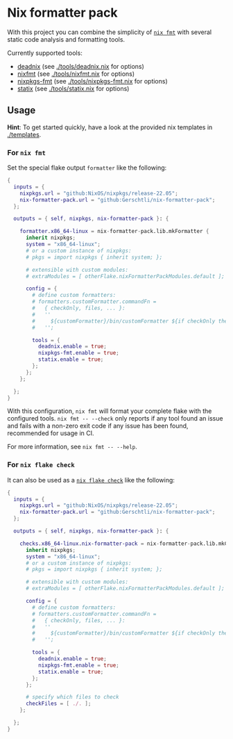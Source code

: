 # Nix formatter pack

With this project you can combine the simplicity of [`nix fmt`][nix-fmt-manual] with several static code analysis and
formatting tools.

Currently supported tools:

- [deadnix][deadnix] (see [./tools/deadnix.nix](./tools/deadnix.nix) for options)
- [nixfmt][nixfmt] (see [./tools/nixfmt.nix](./tools/nixfmt.nix) for options)
- [nixpkgs-fmt][nixpkgs-fmt] (see [./tools/nixpkgs-fmt.nix](./tools/nixpkgs-fmt.nix) for options)
- [statix][statix] (see [./tools/statix.nix](./tools/statix.nix) for options)

## Usage

**Hint**: To get started quickly, have a look at the provided nix templates in [./templates](./templates).

### For `nix fmt`

Set the special flake output `formatter` like the following:

```nix
{
  inputs = {
    nixpkgs.url = "github:NixOS/nixpkgs/release-22.05";
    nix-formatter-pack.url = "github:Gerschtli/nix-formatter-pack";
  };

  outputs = { self, nixpkgs, nix-formatter-pack }: {

    formatter.x86_64-linux = nix-formatter-pack.lib.mkFormatter {
      inherit nixpkgs;
      system = "x86_64-linux";
      # or a custom instance of nixpkgs:
      # pkgs = import nixpkgs { inherit system; };

      # extensible with custom modules:
      # extraModules = [ otherFlake.nixFormatterPackModules.default ];

      config = {
        # define custom formatters:
        # formatters.customFormatter.commandFn =
        #   { checkOnly, files, ... }:
        #   ''
        #     ${customFormatter}/bin/customFormatter ${if checkOnly then "--check" else "--fix"} ${files}
        #   '';

        tools = {
          deadnix.enable = true;
          nixpkgs-fmt.enable = true;
          statix.enable = true;
        };
      };
    };

  };
}
```

With this configuration, `nix fmt` will format your complete flake with the configured tools. `nix fmt -- --check` only
reports if any tool found an issue and fails with a non-zero exit code if any issue has been found, recommended for
usage in CI.

For more information, see `nix fmt -- --help`.

### For `nix flake check`

It can also be used as a [`nix flake check`][nix-flake-check-manual] like the following:

```nix
{
  inputs = {
    nixpkgs.url = "github:NixOS/nixpkgs/release-22.05";
    nix-formatter-pack.url = "github:Gerschtli/nix-formatter-pack";
  };

  outputs = { self, nixpkgs, nix-formatter-pack }: {

    checks.x86_64-linux.nix-formatter-pack = nix-formatter-pack.lib.mkCheck {
      inherit nixpkgs;
      system = "x86_64-linux";
      # or a custom instance of nixpkgs:
      # pkgs = import nixpkgs { inherit system; };

      # extensible with custom modules:
      # extraModules = [ otherFlake.nixFormatterPackModules.default ];

      config = {
        # define custom formatters:
        # formatters.customFormatter.commandFn =
        #   { checkOnly, files, ... }:
        #   ''
        #     ${customFormatter}/bin/customFormatter ${if checkOnly then "--check" else "--fix"} ${files}
        #   '';

        tools = {
          deadnix.enable = true;
          nixpkgs-fmt.enable = true;
          statix.enable = true;
        };
      };

      # specify which files to check
      checkFiles = [ ./. ];
    };

  };
}
```

[deadnix]: https://github.com/astro/deadnix
[nix-flake-check-manual]: https://nixos.org/manual/nix/stable/command-ref/new-cli/nix3-flake-check.html
[nix-fmt-manual]: https://nixos.org/manual/nix/stable/command-ref/new-cli/nix3-fmt.html
[nixfmt]: https://github.com/serokell/nixfmt
[nixpkgs-fmt]: https://github.com/nix-community/nixpkgs-fmt
[statix]: https://github.com/nerdypepper/statix
